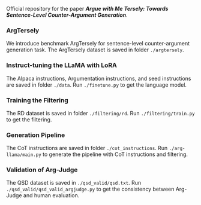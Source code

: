 Official repository for the paper ***Argue with Me Tersely: Towards Sentence-Level Counter-Argument
Generation***.



### ArgTersely

We introduce benchmark ArgTersely for sentence-level counter-argument generation task. The ArgTersely dataset is saved in folder `./argtersely`.

### Instruct-tuning the LLaMA with LoRA
The Alpaca instructions, Argumentation instructions, and seed instructions are saved in folder `./data`. Run `./finetune.py` to get the language model.

### Training the Filtering
The RD dataset is saved in folder `./filtering/rd`. Run `./filtering/train.py` to get the filtering.

### Generation Pipeline
The CoT instructions are saved in folder `./cot_instructions`. Run `./arg-llama/main.py` to generate the pipeline with CoT instructions and filtering.

### Validation of Arg-Judge
The QSD dataset is saved in `./qsd_valid/qsd.txt`. Run `./qsd_valid/qsd_valid_argjudge.py` to get the consistency between Arg-Judge and human evaluation.
